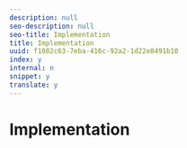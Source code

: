 ```yaml
---
description: null
seo-description: null
seo-title: Implementation
title: Implementation
uuid: f1082c63-7eba-416c-92a2-1d22e8491b10
index: y
internal: n
snippet: y
translate: y
---
```


# Implementation


